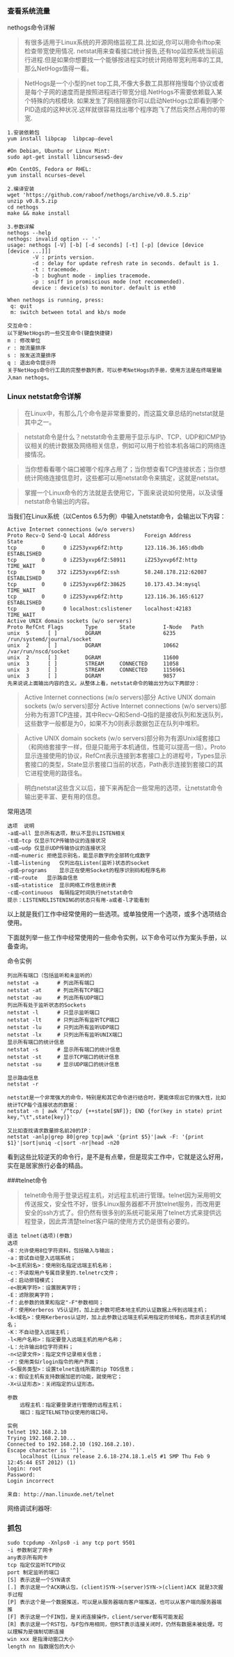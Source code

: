 ### 查看系统流量
nethogs命令详解

>有很多适用于Linux系统的开源网络监视工具.比如说,你可以用命令iftop来检查带宽使用情况. netstat用来查看接口统计报告,还有top监控系统当前运行进程.但是如果你想要找一个能够按进程实时统计网络带宽利用率的工具,那么NetHogs值得一看。

>NetHogs是一个小型的net top工具,不像大多数工具那样拖慢每个协议或者是每个子网的速度而是按照进程进行带宽分组.NetHogs不需要依赖载入某个特殊的内核模块. 如果发生了网络阻塞你可以启动NetHogs立即看到哪个PID造成的这种状况.这样就很容易找出哪个程序跑飞了然后突然占用你的带宽.

```
1.安装依赖包
yum install libpcap  libpcap-devel

#On Debian, Ubuntu or Linux Mint:
sudo apt-get install libncursesw5-dev

#On CentOS, Fedora or RHEL:
yum install ncurses-devel

2.编译安装
wget 'https://github.com/raboof/nethogs/archive/v0.8.5.zip'
unzip v0.8.5.zip
cd nethogs
make && make install

3.参数详解
nethogs --help
nethogs: invalid option -- '-'
usage: nethogs [-V] [-b] [-d seconds] [-t] [-p] [device [device [device ...]]]
		-V : prints version.
		-d : delay for update refresh rate in seconds. default is 1.
		-t : tracemode.
		-b : bughunt mode - implies tracemode.
		-p : sniff in promiscious mode (not recommended).
		device : device(s) to monitor. default is eth0

When nethogs is running, press:
 q: quit
 m: switch between total and kb/s mode
 
交互命令：
以下是NetHogs的一些交互命令(键盘快捷键)
m : 修改单位
r : 按流量排序
s : 按发送流量排序
q : 退出命令提示符
关于NetHogs命令行工具的完整参数列表，可以参考NetHogs的手册，使用方法是在终端里输入man nethogs。

```




### Linux netstat命令详解

>在Linux中，有那么几个命令是非常重要的，而这篇文章总结的netstat就是其中之一。

>netstat命令是什么？netstat命令主要用于显示与IP、TCP、UDP和ICMP协议相关的统计数据及网络相关信息，例如可以用于检验本机各端口的网络连接情况。

>当你想看看哪个端口被哪个程序占用了；当你想查看TCP连接状态；当你想统计网络连接信息时，这些都可以用netstat命令来搞定，这就是netstat。

>掌握一个Linux命令的方法就是去使用它，下面来说说如何使用，以及读懂netstat命令输出的内容。

当我们在Linux系统（以Centos 6.5为例）中输入netstat命令，会输出以下内容：

```
Active Internet connections (w/o servers)
Proto Recv-Q Send-Q Local Address           Foreign Address         State      
tcp        0      0 iZ253yxvp6fZ:http       123.116.36.165:dbdb     ESTABLISHED
tcp        0      0 iZ253yxvp6fZ:58911      iZ253yxvp6fZ:http       TIME_WAIT  
tcp        0    372 iZ253yxvp6fZ:ssh        58.248.178.212:62087    ESTABLISHED
tcp        0      0 iZ253yxvp6fZ:38625      10.173.43.34:mysql      TIME_WAIT  
tcp        0      0 iZ253yxvp6fZ:http       123.116.36.165:6127     ESTABLISHED
tcp        0      0 localhost:cslistener    localhost:42183         TIME_WAIT  
Active UNIX domain sockets (w/o servers)
Proto RefCnt Flags       Type       State         I-Node   Path
unix  5      [ ]         DGRAM                    6235     /run/systemd/journal/socket
unix  2      [ ]         DGRAM                    10662    /var/run/nscd/socket
unix  2      [ ]         DGRAM                    11600    
unix  3      [ ]         STREAM     CONNECTED     11058    
unix  3      [ ]         STREAM     CONNECTED     1156961  
unix  3      [ ]         DGRAM                    9857     
先来说说上面输出内容的含义。从整体上看，netstat命令的输出分为以下两部分：
```
>Active Internet connections (w/o servers)部分
Active UNIX domain sockets (w/o servers)部分
Active Internet connections (w/o servers)部分称为有源TCP连接，其中Recv-Q和Send-Q指的是接收队列和发送队列，这些数字一般都是为0，如果不为0则表示数据包正在队列中堆积。

>Active UNIX domain sockets (w/o servers)部分称为有源Unix域套接口（和网络套接字一样，但是只能用于本机通信，性能可以提高一倍）。Proto显示连接使用的协议，RefCnt表示连接到本套接口上的进程号，Types显示套接口的类型，State显示套接口当前的状态，Path表示连接到套接口的其它进程使用的路径名。

>明白netstat这些含义以后，接下来再配合一些常用的选项，让netstat命令输出更丰富、更有用的信息。

常用选项

```
选项	说明
-a或–all	显示所有选项，默认不显示LISTEN相关
-t或–tcp	仅显示TCP传输协议的连接状况
-u或–udp	仅显示UDP传输协议的连接状况
-n或–numeric	拒绝显示别名，能显示数字的全部转化成数字
-l或–listening	仅列出在Listen(监听)状态的socket
-p或–programs	显示正在使用Socket的程序识别码和程序名称
-r或–route	显示路由信息
-s或–statistice	显示网络工作信息统计表
-c或–continuous	每隔指定时间执行netstat命令
提示：LISTEN和LISTENING的状态只有用-a或者-l才能看到
```
以上就是我们工作中经常使用的一些选项。或单独使用一个选项，或多个选项结合使用。

下面就列举一些工作中经常使用的一些命令实例，以下命令可以作为案头手册，以备查询。

命令实例

```
列出所有端口（包括监听和未监听的）
netstat -a      # 列出所有端口
netstat -at     # 列出所有TCP端口
netstat -au     # 列出所有UDP端口
列出所有处于监听状态的Sockets
netstat -l      # 只显示监听端口
netstat -lt     # 只列出所有监听TCP端口
netstat -lu     # 只列出所有监听UDP端口
netstat -lx     # 只列出所有监听UNIX端口
显示所有端口的统计信息
netstat -s      # 显示所有端口的统计信息
netstat -st     # 显示TCP端口的统计信息
netstat -su     # 显示UDP端口的统计信息

显示路由信息
netstat -r
```

```
netstat是一个非常强大的命令，特别是和其它命令进行结合时，更能体现出它的强大性，比如统计TCP每个连接状态的数据：
netstat -n | awk '/^tcp/ {++state[$NF]}; END {for(key in state) print key,"\t",state[key]}'

又比如查找请求数量排名前20的IP：
netstat -anlp|grep 80|grep tcp|awk '{print $5}'|awk -F: '{print $1}'|sort|uniq -c|sort -nr|head -n20
```

看到这些比较逆天的命令行，是不是有点晕，但是现实工作中，它就是这么好用，实在是居家旅行必备的精品。



###telnet命令
>telnet命令用于登录远程主机，对远程主机进行管理。telnet因为采用明文传送报文，安全性不好，很多Linux服务器都不开放telnet服务，而改用更安全的ssh方式了。但仍然有很多别的系统可能采用了telnet方式来提供远程登录，因此弄清楚telnet客户端的使用方式仍是很有必要的。

```
语法 telnet(选项)(参数) 
选项 
-8：允许使用8位字符资料，包括输入与输出； 
-a：尝试自动登入远端系统； 
-b<主机别名>：使用别名指定远端主机名称； 
-c：不读取用户专属目录里的.telnetrc文件； 
-d：启动排错模式； 
-e<脱离字符>：设置脱离字符； 
-E：滤除脱离字符； 
-f：此参数的效果和指定"-F"参数相同； 
-F：使用Kerberos V5认证时，加上此参数可把本地主机的认证数据上传到远端主机； 
-k<域名>：使用Kerberos认证时，加上此参数让远端主机采用指定的领域名，而非该主机的域名； 
-K：不自动登入远端主机； 
-l<用户名称>：指定要登入远端主机的用户名称； 
-L：允许输出8位字符资料； 
-n<记录文件>：指定文件记录相关信息； 
-r：使用类似rlogin指令的用户界面； 
-S<服务类型>：设置telnet连线所需的ip TOS信息； 
-x：假设主机有支持数据加密的功能，就使用它； 
-X<认证形态>：关闭指定的认证形态。 

参数 
	远程主机：指定要登录进行管理的远程主机； 
	端口：指定TELNET协议使用的端口号。 
	
实例 
telnet 192.168.2.10 
Trying 192.168.2.10... 
Connected to 192.168.2.10 (192.168.2.10). 
Escape character is '^]'. 
	localhost (Linux release 2.6.18-274.18.1.el5 #1 SMP Thu Feb 9 12:45:44 EST 2012) (1) 
login: root 
Password: 
Login incorrect

来自: http://man.linuxde.net/telnet
```


网络调试利器呀:
### 抓包
```
sudo tcpdump -Xnlps0 -i any tcp port 9501
-i 参数制定了网卡
any表示所有网卡
tcp 指定仅监听TCP协议
port 制定监听的端口
[S] 表示这是一个SYN请求
[.] 表示这是一个ACK确认包，(client)SYN->(server)SYN->(client)ACK 就是3次握手过程
[P] 表示这个是一个数据推送，可以是从服务器端向客户端推送，也可以从客户端向服务器端推
[F] 表示这是一个FIN包，是关闭连接操作，client/server都有可能发起
[R] 表示这是一个RST包，与F包作用相同，但RST表示连接关闭时，仍然有数据未被处理。可以理解为是强制切断连接
win xxx 是指滑动窗口大小
length nn 指数据包的大小
```

